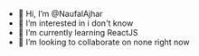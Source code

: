 - 👋 Hi, I’m @NaufalAjhar
- 👀 I’m interested in i don't know
- 🌱 I’m currently learning ReactJS
- 💞️ I’m looking to collaborate on none right now

<!---
NaufalAjhar/NaufalAjhar is a ✨ special ✨ repository because its `README.md` (this file) appears on your GitHub profile.
You can click the Preview link to take a look at your changes.
--->
